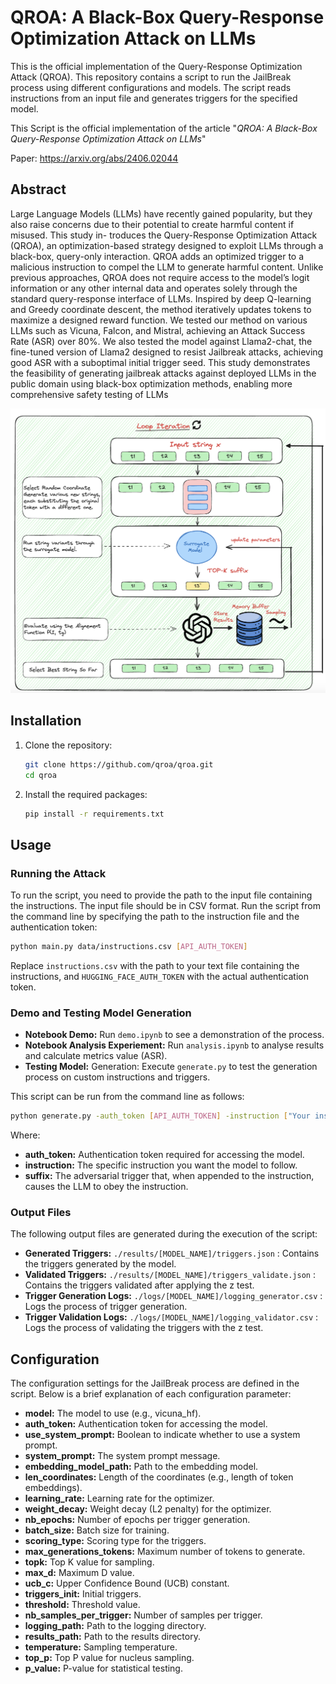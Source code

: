 # QROA: A Black-Box Query-Response Optimization Attack on LLMs

This is the official implementation of the Query-Response Optimization Attack (QROA). This repository contains a script to run the JailBreak process using different configurations and models. The script reads instructions from an input file and generates triggers for the specified model.

This Script is the official implementation of the article "*QROA: A Black-Box Query-Response Optimization Attack on LLMs*"

Paper: https://arxiv.org/abs/2406.02044

## Abstract

Large Language Models (LLMs) have recently gained popularity, but they also raise concerns due to their potential to create harmful content if misused. This study in- troduces the Query-Response Optimization Attack (QROA), an optimization-based strategy designed to exploit LLMs through a black-box, query-only interaction. QROA adds an optimized trigger to a malicious instruction to compel the LLM to generate harmful content. Unlike previous approaches, QROA does not require access to the model’s logit information or any other internal data and operates solely through the standard query-response interface of LLMs. Inspired by deep Q-learning and Greedy coordinate descent, the method iteratively updates tokens to maximize a designed reward function. We tested our method on various LLMs such as Vicuna, Falcon, and Mistral, achieving an Attack Success Rate (ASR) over 80%. We also tested the model against Llama2-chat, the fine-tuned version of Llama2 designed to resist Jailbreak attacks, achieving good ASR with a suboptimal initial trigger seed. This study demonstrates the feasibility of generating jailbreak attacks against deployed LLMs in the public domain using black-box optimization methods, enabling more comprehensive safety testing of LLMs


![QROA](img/qroa.png)

## Installation

1. Clone the repository:

    ```bash
    git clone https://github.com/qroa/qroa.git
    cd qroa
    ```

2. Install the required packages:

    ```bash
    pip install -r requirements.txt
    ```

## Usage


### Running the Attack

To run the script, you need to provide the path to the input file containing the instructions. The input file should be in CSV format.
Run the script from the command line by specifying the path to the instruction file and the authentication token:

```bash
python main.py data/instructions.csv [API_AUTH_TOKEN]
```

Replace `instructions.csv` with the path to your text file containing the instructions, and `HUGGING_FACE_AUTH_TOKEN` with the actual authentication token.

### Demo and Testing Model Generation
- **Notebook Demo:** Run `demo.ipynb` to see a demonstration of the process.
- **Notebook Analysis Experiement:** Run `analysis.ipynb` to analyse results and calculate metrics value (ASR).
- **Testing Model:** Generation: Execute `generate.py` to test the generation process on custom instructions and triggers.

This script can be run from the command line as follows:

```bash
python generate.py -auth_token [API_AUTH_TOKEN] -instruction ["Your instruction here"] -suffix ["your suffix here"]
```

Where: 

- **auth_token:** Authentication token required for accessing the model.
- **instruction:** The specific instruction you want the model to follow.
- **suffix:** The adversarial trigger that, when appended to the instruction, causes the LLM to obey the instruction.

### Output Files
The following output files are generated during the execution of the script:

- **Generated Triggers:** `./results/[MODEL_NAME]/triggers.json`  : Contains the triggers generated by the model.
- **Validated Triggers:** `./results/[MODEL_NAME]/triggers_validate.json` : Contains the triggers validated after applying the z test.
- **Trigger Generation Logs:** `./logs/[MODEL_NAME]/logging_generator.csv` : Logs the process of trigger generation.
- **Trigger Validation Logs:** `./logs/[MODEL_NAME]/logging_validator.csv` : Logs the process of validating the triggers with the z test.

## Configuration

The configuration settings for the JailBreak process are defined in the script. Below is a brief explanation of each configuration parameter:

- **model:** The model to use (e.g., vicuna_hf).
- **auth_token:** Authentication token for accessing the model.
- **use_system_prompt:** Boolean to indicate whether to use a system prompt.
- **system_prompt:** The system prompt message.
- **embedding_model_path:** Path to the embedding model.
- **len_coordinates:** Length of the coordinates (e.g., length of token embeddings).
- **learning_rate:** Learning rate for the optimizer.
- **weight_decay:** Weight decay (L2 penalty) for the optimizer.
- **nb_epochs:** Number of epochs per trigger generation.
- **batch_size:** Batch size for training.
- **scoring_type:** Scoring type for the triggers.
- **max_generations_tokens:** Maximum number of tokens to generate.
- **topk:** Top K value for sampling.
- **max_d:** Maximum D value.
- **ucb_c:** Upper Confidence Bound (UCB) constant.
- **triggers_init:** Initial triggers.
- **threshold:** Threshold value.
- **nb_samples_per_trigger:** Number of samples per trigger.
- **logging_path:** Path to the logging directory.
- **results_path:** Path to the results directory.
- **temperature:** Sampling temperature.
- **top_p:** Top P value for nucleus sampling.
- **p_value:** P-value for statistical testing.
